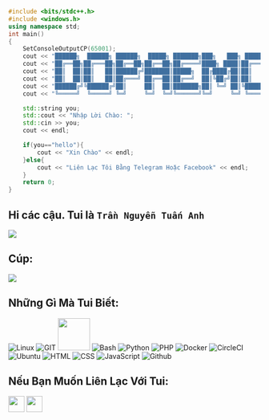 ```C++
#include <bits/stdc++.h>
#include <windows.h>
using namespace std;
int main()
{
    SetConsoleOutputCP(65001);
    cout << "██████╗  ██████╗ ██████╗  █████╗ ███████╗███╗   ███╗ ██████╗ ███╗   ██╗" << endl;
    cout << "██╔══██╗██╔═══██╗██╔══██╗██╔══██╗██╔════╝████╗ ████║██╔═══██╗████╗  ██║" << endl;
    cout << "██║  ██║██║   ██║██████╔╝███████║█████╗  ██╔████╔██║██║   ██║██╔██╗ ██║" << endl;
    cout << "██║  ██║██║   ██║██╔═══╝ ██╔══██║██╔══╝  ██║╚██╔╝██║██║   ██║██║╚██╗██║" << endl;
    cout << "██████╔╝╚██████╔╝██║     ██║  ██║███████╗██║ ╚═╝ ██║╚██████╔╝██║ ╚████║" << endl;
    cout << "╚═════╝  ╚═════╝ ╚═╝     ╚═╝  ╚═╝╚══════╝╚═╝     ╚═╝ ╚═════╝ ╚═╝  ╚═══╝" << endl;

    std::string you;
    std::cout << "Nhập Lời Chào: ";
    std::cin >> you;
    cout << endl;

    if(you=="hello"){
        cout << "Xin Chào" << endl;
    }else{
        cout << "Liên Lạc Tôi Bằng Telegram Hoặc Facebook" << endl;
    }
    return 0;
}
```

## Hi các cậu. Tui là ```Trần Nguyễn Tuấn Anh```
[![](https://github-readme-stats.vercel.app/api?username=dopaemon&show_icons=true&include_all_commits=true&theme=tokyonight)](https://github.com/dopaemon)

## Cúp:
[![](https://github-profile-trophy.vercel.app/?username=dopaemon&theme=nord&column=7)](https://github.com/ryo-ma/github-profile-trophy)

## Những Gì Mà Tui Biết:
![Linux](https://www.vectorlogo.zone/logos/linux/linux-icon.svg)
![GIT](https://www.vectorlogo.zone/logos/git-scm/git-scm-icon.svg)
<img src="https://github.com/isocpp/logos/raw/master/cpp_logo.svg" width="64">
![Bash](https://www.vectorlogo.zone/logos/gnu_bash/gnu_bash-icon.svg)
![Python](https://www.vectorlogo.zone/logos/python/python-icon.svg)
![PHP](https://www.vectorlogo.zone/logos/php/php-icon.svg)
![Docker](https://www.vectorlogo.zone/logos/docker/docker-icon.svg)
![CircleCI](https://www.vectorlogo.zone/logos/circleci/circleci-icon.svg)
![Ubuntu](https://www.vectorlogo.zone/logos/ubuntu/ubuntu-icon.svg)
![HTML](https://www.vectorlogo.zone/logos/w3_html5/w3_html5-icon.svg)
![CSS](https://www.vectorlogo.zone/logos/netlifyapp_watercss/netlifyapp_watercss-icon.svg)
![JavaScript](https://www.vectorlogo.zone/logos/javascript/javascript-vertical.svg)
![Github](https://www.vectorlogo.zone/logos/github/github-icon.svg)

## Nếu Bạn Muốn Liên Lạc Với Tui:
[<img src="https://www.vectorlogo.zone/logos/telegram/telegram-tile.svg" width="32">](http://t.me/kernelpanix)
[<img src="https://www.vectorlogo.zone/logos/facebook/facebook-official.svg" width="32">](https://www.facebook.com/KernelPanix)
